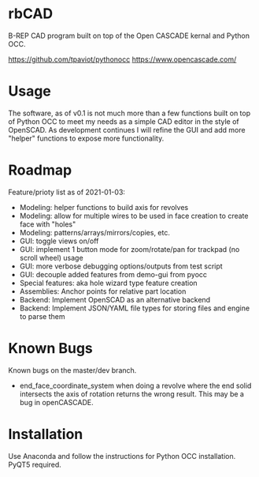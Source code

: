 # rbCAD
B-REP CAD program built on top of the Open CASCADE kernal and Python OCC.

https://github.com/tpaviot/pythonocc
https://www.opencascade.com/


# Usage
The software, as of v0.1 is not much more than a few functions built on top of Python OCC to meet my needs as a simple CAD editor in the style of OpenSCAD.  As development continues I will refine the GUI and add more "helper" functions to expose more functionality.

# Roadmap
Feature/prioty list as of 2021-01-03:
- Modeling: helper functions to build axis for revolves
- Modeling: allow for multiple wires to be used in face creation to create face with "holes"
- Modeling: patterns/arrays/mirrors/copies, etc.
- GUI: toggle views on/off
- GUI: implement 1 button mode for zoom/rotate/pan for trackpad (no scroll wheel) usage
- GUI: more verbose debugging options/outputs from test script
- GUI: decouple added features from demo-gui from pyocc
- Special features: aka hole wizard type feature creation
- Assemblies: Anchor points for relative part location
- Backend: Implement OpenSCAD as an alternative backend
- Backend: Implement JSON/YAML file types for storing files and engine to parse them

# Known Bugs
Known bugs on the master/dev branch.
- end_face_coordinate_system when doing a revolve where the end solid intersects the axis of rotation returns the wrong result.  This may be a bug in openCASCADE.

# Installation
Use Anaconda and follow the instructions for Python OCC installation.  PyQT5 required.
